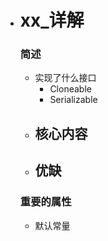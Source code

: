 - # xx_详解

  ### 简述

  - 实现了什么接口
    - Cloneable
    - Serializable
  - 核心内容
    - 
  - 优缺
    - 

  ### 重要的属性

  - 默认常量

  ```java
  
  ```
